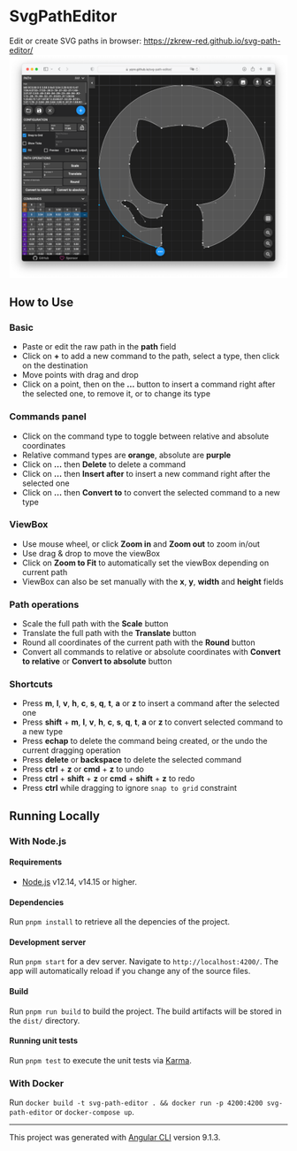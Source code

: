 # SvgPathEditor

Edit or create SVG paths in browser: <https://zkrew-red.github.io/svg-path-editor/>
[![Image of Yaktocat](./doc/screenshot.png)](https://zkrew-red.github.io/svg-path-editor/)

## How to Use

### Basic

- Paste or edit the raw path in the **path** field
- Click on **+** to add a new command to the path, select a type, then click on the destination
- Move points with drag and drop
- Click on a point, then on the **...** button to insert a command right after the selected one, to remove it, or to change its type

### Commands panel

- Click on the command type to toggle between relative and absolute coordinates
- Relative command types are **orange**, absolute are **purple**
- Click on **...** then **Delete** to delete a command
- Click on **...** then **Insert after** to insert a new command right after the selected one
- Click on **...** then **Convert to** to convert the selected command to a new type

### ViewBox

- Use mouse wheel, or click **Zoom in** and **Zoom out** to zoom in/out
- Use drag & drop to move the viewBox
- Click on **Zoom to Fit** to automatically set the viewBox depending on current path
- ViewBox can also be set manually with the **x**, **y**, **width** and **height** fields

### Path operations

- Scale the full path with the **Scale** button
- Translate the full path with the **Translate** button
- Round all coordinates of the current path with the **Round** button
- Convert all commands to relative or absolute coordinates with **Convert to relative** or **Convert to absolute** button

### Shortcuts

- Press **m**, **l**, **v**, **h**, **c**, **s**, **q**, **t**, **a** or **z** to insert a command after the selected one
- Press **shift** + **m**, **l**, **v**, **h**, **c**, **s**, **q**, **t**, **a** or **z** to convert selected command to a new type
- Press **echap** to delete the command being created, or the undo the current dragging operation
- Press **delete** or **backspace** to delete the selected command
- Press **ctrl** + **z** or **cmd** + **z** to undo
- Press **ctrl** + **shift** + **z** or **cmd** + **shift** + **z** to redo
- Press **ctrl** while dragging to ignore `snap to grid` constraint

## Running Locally

### With Node.js

#### Requirements

- [Node.js](https://nodejs.org/) v12.14, v14.15 or higher.

#### Dependencies

Run `pnpm install` to retrieve all the depencies of the project.

#### Development server

Run `pnpm start` for a dev server. Navigate to `http://localhost:4200/`. The app will automatically reload if you change any of the source files.

#### Build

Run `pnpm run build` to build the project. The build artifacts will be stored in the `dist/` directory.

#### Running unit tests

Run `pnpm test` to execute the unit tests via [Karma](https://karma-runner.github.io).

### With Docker

Run `docker build -t svg-path-editor . && docker run -p 4200:4200 svg-path-editor` or `docker-compose up`.

---

This project was generated with [Angular CLI](https://github.com/angular/angular-cli) version 9.1.3.
